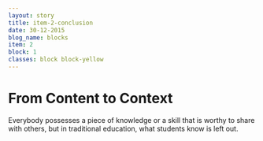 ```yaml
---
layout: story
title: item-2-conclusion
date: 30-12-2015
blog_name: blocks
item: 2
block: 1
classes: block block-yellow
---
```

# From Content to Context

Everybody possesses a piece of knowledge or a skill that is worthy to share with others, but in traditional education, what students know is left out. 